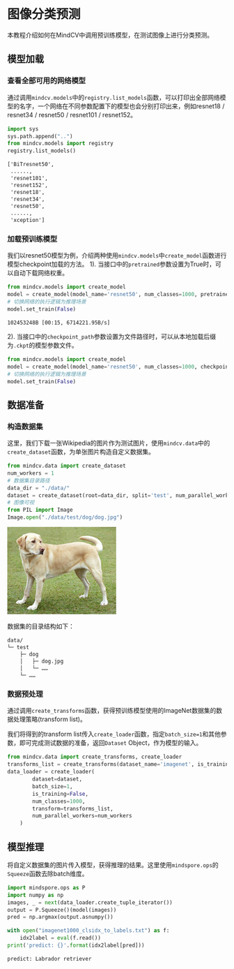 # 图像分类预测

本教程介绍如何在MindCV中调用预训练模型，在测试图像上进行分类预测。

## 模型加载

### 查看全部可用的网络模型
通过调用`mindcv.models`中的`registry.list_models`函数，可以打印出全部网络模型的名字，一个网络在不同参数配置下的模型也会分别打印出来，例如resnet18 / resnet34 / resnet50 / resnet101 / resnet152。


```python
import sys
sys.path.append("..")
from mindcv.models import registry
registry.list_models()
```




    ['BiTresnet50',
     ......,
     'resnet101',
     'resnet152',
     'resnet18',
     'resnet34',
     'resnet50',
     ......,
     'xception']



### 加载预训练模型
我们以resnet50模型为例，介绍两种使用`mindcv.models`中`create_model`函数进行模型checkpoint加载的方法。
1). 当接口中的`pretrained`参数设置为True时，可以自动下载网络权重。


```python
from mindcv.models import create_model
model = create_model(model_name='resnet50', num_classes=1000, pretrained=True)
# 切换网络的执行逻辑为推理场景
model.set_train(False)
```

    102453248B [00:15, 6714221.95B/s]                                                                                      
   

2). 当接口中的`checkpoint_path`参数设置为文件路径时，可以从本地加载后缀为`.ckpt`的模型参数文件。


```python
from mindcv.models import create_model
model = create_model(model_name='resnet50', num_classes=1000, checkpoint_path='./resnet50_224.ckpt')
# 切换网络的执行逻辑为推理场景
model.set_train(False)
```

## 数据准备

### 构造数据集
这里，我们下载一张Wikipedia的图片作为测试图片，使用`mindcv.data`中的`create_dataset`函数，为单张图片构造自定义数据集。


```python
from mindcv.data import create_dataset
num_workers = 1
# 数据集目录路径
data_dir = "./data/"
dataset = create_dataset(root=data_dir, split='test', num_parallel_workers=num_workers)
# 图像可视
from PIL import Image
Image.open("./data/test/dog/dog.jpg")
```


![png](output_8_0.png)


数据集的目录结构如下：

```Text
data/
└─ test
    ├─ dog
    │   ├─ dog.jpg
    │   └─ ……
    └─ ……
```

### 数据预处理
通过调用`create_transforms`函数，获得预训练模型使用的ImageNet数据集的数据处理策略(transform list)。

我们将得到的transform list传入`create_loader`函数，指定`batch_size=1`和其他参数，即可完成测试数据的准备，返回`Dataset` Object，作为模型的输入。


```python
from mindcv.data import create_transforms, create_loader
transforms_list = create_transforms(dataset_name='imagenet', is_training=False)
data_loader = create_loader(
        dataset=dataset,
        batch_size=1,
        is_training=False,
        num_classes=1000,
        transform=transforms_list,
        num_parallel_workers=num_workers
    )
```

## 模型推理
将自定义数据集的图片传入模型，获得推理的结果。这里使用`mindspore.ops`的`Squeeze`函数去除batch维度。


```python
import mindspore.ops as P
import numpy as np
images, _ = next(data_loader.create_tuple_iterator())
output = P.Squeeze()(model(images))
pred = np.argmax(output.asnumpy())
```


```python
with open("imagenet1000_clsidx_to_labels.txt") as f:
    idx2label = eval(f.read())
print('predict: {}'.format(idx2label[pred]))
```

    predict: Labrador retriever
    


```python

```
